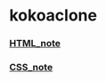 # kokoaclone
<!DOCTYPE html>
<html lang="kr">
  <head>
    <meta charset="UTF-8" />
    <meta name="viewport" content="width=device-width, initial-scale=1.0" />
    <title>Document</title>
  </head>
  <body>
    <h3>
      <a
        href="https://github.com/eunjin0212/kokoaclone/blob/master/HTML_note.md"
        >HTML_note</a
      >
    </h3>
    <h3>
      <a href="https://github.com/eunjin0212/kokoaclone/blob/master/CSS_note.md"
        >CSS_note</a
      >
    </h3>
  </body>
</html>
